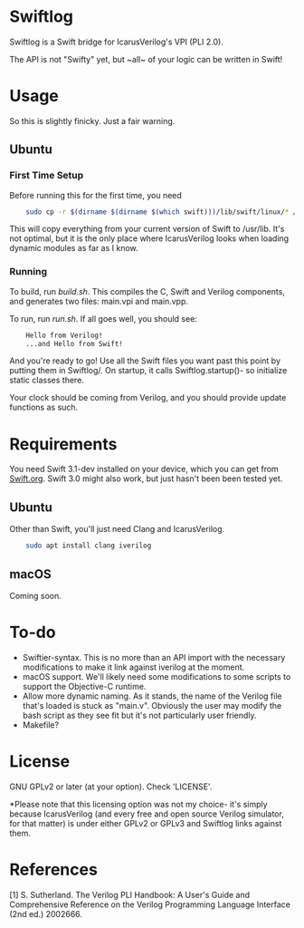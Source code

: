 # Swiftlog
Swiftlog is a Swift bridge for IcarusVerilog's VPI (PLI 2.0).

The API is not "Swifty" yet, but ~all~ of your logic can be written in Swift!

# Usage
So this is slightly finicky. Just a fair warning.

## Ubuntu
### First Time Setup
Before running this for the first time, you need 

```bash
    sudo cp -r $(dirname $(dirname $(which swift)))/lib/swift/linux/* /usr/lib
```

This will copy everything from your current version of Swift to /usr/lib. It's not optimal, but it is the only place where IcarusVerilog looks when loading dynamic modules as far as I know.

### Running
To build, run *build.sh*. This compiles the C, Swift and Verilog components, and generates two files: main.vpi and main.vpp.

To run, run *run.sh*. If all goes well, you should see:

```bash
    Hello from Verilog!
    ...and Hello from Swift!
```

And you're ready to go! Use all the Swift files you want past this point by putting them in Swiftlog/. On startup, it calls Swiftlog.startup()- so initialize static classes there.

Your clock should be coming from Verilog, and you should provide update functions as such.

# Requirements
You need Swift 3.1-dev installed on your device, which you can get from [Swift.org](https://swift.org/download/#swift-31-development). Swift 3.0 might also work, but just hasn't been been tested yet.

## Ubuntu
Other than Swift, you'll just need Clang and IcarusVerilog.

```bash
    sudo apt install clang iverilog
```

## macOS
Coming soon.

# To-do
* Swiftier-syntax. This is no more than an API import with the necessary modifications to make it link against iverilog at the moment.
* macOS support. We'll likely need some modifications to some scripts to support the Objective-C runtime.
* Allow more dynamic naming. As it stands, the name of the Verilog file that's loaded is stuck as "main.v". Obviously the user may modify the bash script as they see fit but it's not particularly user friendly.
* Makefile?

# License
GNU GPLv2 or later (at your option). Check 'LICENSE'.

*Please note that this licensing option was not my choice- it's simply because IcarusVerilog (and every free and open source Verilog simulator, for that matter) is under either GPLv2 or GPLv3 and Swiftlog links against them.

# References
[1] S. Sutherland. The Verilog PLI Handbook: A User's Guide and Comprehensive Reference on the Verilog Programming Language Interface (2nd ed.) 2002666.
